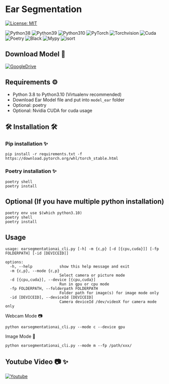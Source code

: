 # Ear Segmentation

[![License: MIT](https://img.shields.io/badge/License-MIT-yellow.svg)](https://opensource.org/licenses/MIT)
<p>
  <img alt="Python38" src="https://img.shields.io/badge/Python-3.8-3776AB.svg?logo=Python&logoColor=white"></img>
  <img alt="Python39" src="https://img.shields.io/badge/Python-3.9-3776AB.svg?logo=Python&logoColor=white"></img>
  <img alt="Python310" src="https://img.shields.io/badge/Python-3.10-3776AB.svg?logo=Python&logoColor=white"></img>
  <img alt="PyTorch" src="https://img.shields.io/badge/PyTorch-v1.13.1-EE4C2C.svg?logo=PyTorch&logoColor=white"></img>
  <img alt="Torchvision" src="https://img.shields.io/badge/Torchvision-v0.14.1-EE4C2C.svg?logo=PyTorch&logoColor=white"></img>
  <img alt="Cuda" src="https://img.shields.io/badge/Cuda-Enabled-76B900.svg?logo=Nvidia&logoColor=white"></img>
  <img alt="Poetry" src="https://img.shields.io/badge/Poetry-60A5FA.svg?logo=Poetry&logoColor=white"></img>
  <img alt="Black" src="https://img.shields.io/badge/code%20style-black-black"></img>
  <img alt="Mypy" src="https://img.shields.io/badge/mypy-checked-blue"></img>
  <img alt="isort" src="https://img.shields.io/badge/isort-checked-yellow"></img>
</p>

## Download Model :open_file_folder:

<p>
<a href="https://drive.google.com/drive/folders/1_M_8uuTgU__wRVbE2g2jOagLD7Eog1F8?usp=sharing"><img alt="GoogleDrive" src="https://img.shields.io/badge/GoogleDrive-4285F4?logo=GoogleDrive&logoColor=white"></a>
</p>

## Requirements ⚙️

* Python 3.8 to Python3.10 (Virtualenv recommended)
* Download Ear Model file and put into `model_ear` folder
* Optional: poetry
* Optional: Nvidia CUDA for cuda usage

## :hammer_and_wrench: Installation :hammer_and_wrench:

### Pip installation :sparkles:

```properties
pip install -r requirements.txt -f https://download.pytorch.org/whl/torch_stable.html
```

### Poetry installation :sparkles:

```properties
poetry shell
poetry install
```

## Optional (If you have multiple python installation)

```properties
poetry env use $(which python3.10)
poetry shell
poetry install
```

## Usage

```
usage: earsegmentationai_cli.py [-h] -m {c,p} [-d [{cpu,cuda}]] [-fp FOLDERPATH] [-id [DEVICEID]]

options:
  -h, --help            show this help message and exit
  -m {c,p}, --mode {c,p}
                        Select camera or picture mode
  -d [{cpu,cuda}], --device [{cpu,cuda}]
                        Run in gpu or cpu mode
  -fp FOLDERPATH, --folderpath FOLDERPATH
                        Folder path for image(s) for image mode only
  -id [DEVICEID], --deviceId [DEVICEID]
                        Camera deviceId /dev/videoX for camera mode only
```

Webcam Mode :camera:

```properties
python earsegmentationai_cli.py --mode c --device gpu
```

Image Mode :art:

```properties
python earsegmentationai_cli.py --mode m --fp /path/xxx/
```

## Youtube Video :camera: :sparkles:

<p>
<a href="https://www.youtube.com/watch?v=5Puxj7Q0EEo"><img alt="Youtube" src="https://img.shields.io/badge/Youtube-FF0000?logo=Youtube&logoColor=white"></a>
</p>
